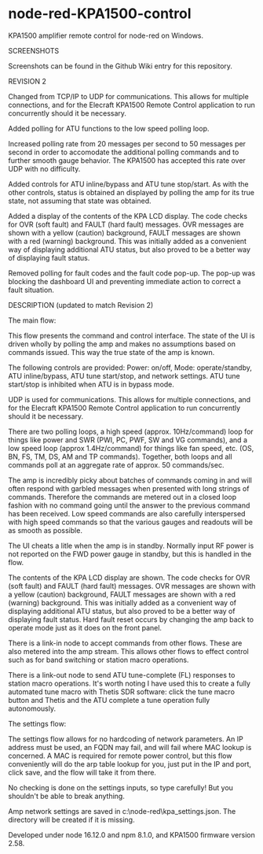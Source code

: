 # node-red-KPA1500-control
 KPA1500 amplifier remote control for node-red on Windows.
 
 SCREENSHOTS

 Screenshots can be found in the Github Wiki entry for this repository.
 
 REVISION 2
 
 Changed from TCP/IP to UDP for communications. This allows for multiple connections, and for the Elecraft KPA1500 Remote Control application to run concurrently should it be necessary.
 
 Added polling for ATU functions to the low speed polling loop.
 
 Increased polling rate from 20 messages per second to 50 messages per second in order to accomodate the additional polling commands and to further smooth gauge behavior. The KPA1500 has accepted this rate over UDP with no difficulty.
 
 Added controls for ATU inline/bypass and ATU tune stop/start. As with the other controls, status is obtained an displayed by polling the amp for its true state, not assuming that state was obtained.
 
 Added a display of the contents of the KPA LCD display. The code checks for OVR (soft fault) and FAULT (hard fault) messages. OVR messages are shown with a yellow (caution) background, FAULT messages are shown with a red (warning) background. This was initially added as a convenient way of displaying additional ATU status, but also proved to be a better way of displaying fault status.
 
 Removed polling for fault codes and the fault code pop-up. The pop-up was blocking the dashboard UI and preventing immediate action to correct a fault situation. 
 
 DESCRIPTION (updated to match Revision 2)
 
 The main flow:
 
 This flow presents the command and control interface. The state of the UI is driven wholly by polling the amp and makes no assumptions based on commands issued. This way the true state of the amp is known.
 
 The following controls are provided: Power: on/off, Mode: operate/standby, ATU inline/bypass, ATU tune start/stop, and network settings. ATU tune start/stop is inhibited when ATU is in bypass mode.
 
 UDP is used for communications. This allows for multiple connections, and for the Elecraft KPA1500 Remote Control application to run concurrently should it be necessary.
 
 There are two polling loops, a high speed (approx. 10Hz/command) loop for things like power and SWR (PWI, PC, PWF, SW and VG commands), and a low speed loop (approx 1.4Hz/command) for things like fan speed, etc. (OS, BN, FS, TM, DS, AM and TP commands). Together, both loops and all commands poll at an aggregate rate of approx. 50 commands/sec.
 
 The amp is incredibly picky about batches of commands coming in and will often respond with garbled messages when presented with long strings of commands. Therefore the commands are metered out in a closed loop fashion with no command going until the answer to the previous command has been received. Low speed commands are also carefully interspersed with high speed commands so that the various gauges and readouts will be as smooth as possible.
 
 The UI cheats a litle when the amp is in standby. Normally input RF power is not reported on the FWD power gauge in standby, but this is handled in the flow.
 
 The contents of the KPA LCD display are shown. The code checks for OVR (soft fault) and FAULT (hard fault) messages. OVR messages are shown with a yellow (caution) background, FAULT messages are shown with a red (warning) background. This was initially added as a convenient way of displaying additional ATU status, but also proved to be a better way of displaying fault status. Hard fault reset occurs by changing the amp back to operate mode just as it does on the front panel.
 
 There is a link-in node to accept commands from other flows. These are also metered into the amp stream. This allows other flows to effect control such as for band switching or station macro operations.
 
 There is a link-out node to send ATU tune-complete (FL) responses to station macro operations. It's worth noting I have used this to create a fully automated tune macro with Thetis SDR software: click the tune macro button and Thetis and the ATU complete a tune operation fully autonomously.
 
  The settings flow:
 
 The settings flow allows for no hardcoding of network parameters. An IP address must be used, an FQDN may fail, and will fail where MAC lookup is concerned. A MAC is required for remote power control, but this flow conveniently will do the arp table lookup for you, just put in the IP and port, click save, and the flow will take it from there.
 
 No checking is done on the settings inputs, so type carefully! But you shouldn't be able to break anything.
 
 Amp network settings are saved in c:\node-red\kpa_settings.json. The directory will be created if it is missing.
 
 Developed under node 16.12.0 and npm 8.1.0, and KPA1500 firmware version 2.58.
 